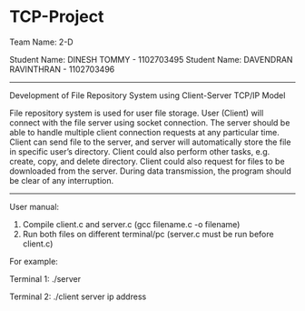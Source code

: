 # TCP-Project

Team Name: 2-D

Student Name: DINESH TOMMY - 1102703495
Student Name: DAVENDRAN RAVINTHRAN - 1102703496



************************************************************

Development of File Repository System using Client-Server TCP/IP Model

File repository system is used for user file storage. User (Client) will connect with the file server using socket connection. The server should be able to handle multiple client connection requests at any particular time. Client can send file to the server, and server will automatically store the file in specific user’s directory.  Client could also perform other tasks, e.g. create, copy, and delete directory. Client could also request for files to be downloaded from the server. During data transmission, the program should be clear of any interruption. 

************************************************************

User manual:

1. Compile client.c and server.c (gcc filename.c -o filename)
2. Run both files on different terminal/pc (server.c must be run before client.c)


For example:

Terminal 1:
./server 


Terminal 2:
 ./client server ip address



